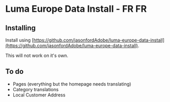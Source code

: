 # Luma Europe Data Install - FR FR

## Installing

Install using [https://github.com/jasonfordAdobe/luma-europe-data-install](https://github.com/jasonfordAdobe/luma-europe-data-install).

This will not work on it's own.

## To do
* Pages (everything but the homepage needs translating)
* Category translations
* Local Customer Address
